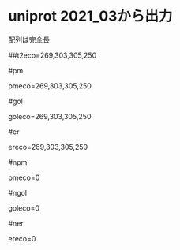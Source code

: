 # uniprot 2021_03から出力
配列は完全長

##t2eco=269,303,305,250

#pm

pmeco=269,303,305,250

#gol

goleco=269,303,305,250

#er

ereco=269,303,305,250


#npm

pmeco=0

#ngol

goleco=0

#ner

ereco=0
